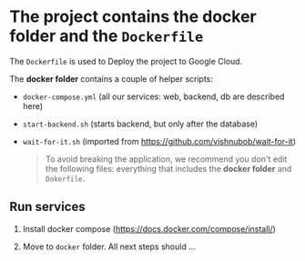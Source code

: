 
# The project contains the **docker folder** and the `Dockerfile`

 The `Dockerfile` is used to Deploy the project to Google Cloud.
  
  The **docker folder** contains a couple of helper scripts:
  
- `docker-compose.yml` (all our services: web, backend, db are described here)
- `start-backend.sh` (starts backend, but only after the database)
- `wait-for-it.sh` (imported from <https://github.com/vishnubob/wait-for-it>)

    > To avoid breaking the application, we recommend you don't edit the following files: everything that includes the **docker folder** and `Dokerfile`.

## Run services

  1. Install docker compose (<https://docs.docker.com/compose/install/>)

  2. Move to `docker` folder. All next steps should ...
